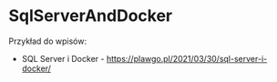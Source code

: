 # SqlServerAndDocker

Przykład do wpisów:
* SQL Server i Docker - https://plawgo.pl/2021/03/30/sql-server-i-docker/

